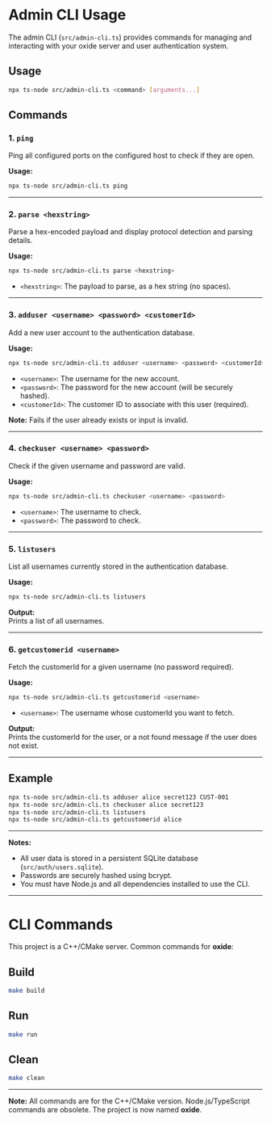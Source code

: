 # Admin CLI Usage

The admin CLI (`src/admin-cli.ts`) provides commands for managing and interacting with your oxide server and user authentication system.

## Usage

```sh
npx ts-node src/admin-cli.ts <command> [arguments...]
```

## Commands

### 1. `ping`

Ping all configured ports on the configured host to check if they are open.

**Usage:**
```sh
npx ts-node src/admin-cli.ts ping
```

---

### 2. `parse <hexstring>`

Parse a hex-encoded payload and display protocol detection and parsing details.

**Usage:**
```sh
npx ts-node src/admin-cli.ts parse <hexstring>
```
- `<hexstring>`: The payload to parse, as a hex string (no spaces).

---

### 3. `adduser <username> <password> <customerId>`

Add a new user account to the authentication database.

**Usage:**
```sh
npx ts-node src/admin-cli.ts adduser <username> <password> <customerId>
```
- `<username>`: The username for the new account.
- `<password>`: The password for the new account (will be securely hashed).
- `<customerId>`: The customer ID to associate with this user (required).

**Note:** Fails if the user already exists or input is invalid.

---

### 4. `checkuser <username> <password>`

Check if the given username and password are valid.

**Usage:**
```sh
npx ts-node src/admin-cli.ts checkuser <username> <password>
```
- `<username>`: The username to check.
- `<password>`: The password to check.

---

### 5. `listusers`

List all usernames currently stored in the authentication database.

**Usage:**
```sh
npx ts-node src/admin-cli.ts listusers
```

**Output:**  
Prints a list of all usernames.

---

### 6. `getcustomerid <username>`

Fetch the customerId for a given username (no password required).

**Usage:**
```sh
npx ts-node src/admin-cli.ts getcustomerid <username>
```
- `<username>`: The username whose customerId you want to fetch.

**Output:**  
Prints the customerId for the user, or a not found message if the user does not exist.

---

## Example

```sh
npx ts-node src/admin-cli.ts adduser alice secret123 CUST-001
npx ts-node src/admin-cli.ts checkuser alice secret123
npx ts-node src/admin-cli.ts listusers
npx ts-node src/admin-cli.ts getcustomerid alice
```

---

**Notes:**
- All user data is stored in a persistent SQLite database (`src/auth/users.sqlite`).
- Passwords are securely hashed using bcrypt.
- You must have Node.js and all dependencies installed to use the CLI.

---

# CLI Commands

This project is a C++/CMake server. Common commands for **oxide**:

## Build

```sh
make build
```

## Run

```sh
make run
```

## Clean

```sh
make clean
```

---

**Note:** All commands are for the C++/CMake version. Node.js/TypeScript commands are obsolete. The project is now named **oxide**.
